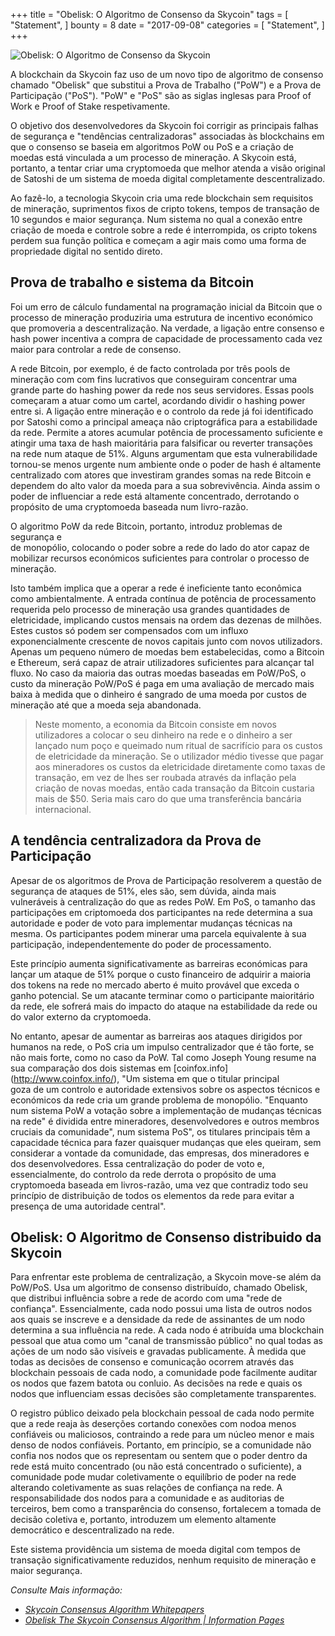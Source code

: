 +++
title = "Obelisk: O Algoritmo de Consenso da Skycoin"
tags = [
    "Statement",
]
bounty = 8
date = "2017-09-08"
categories = [
    "Statement",
]
+++

![Obelisk: O Algoritmo de Consenso da Skycoin](/img/obelisk-the-skycoin-consensus-algorithm.png)

A blockchain da Skycoin faz uso de um novo tipo de algoritmo de consenso chamado 
"Obelisk" que substitui a Prova de Trabalho ("PoW") e a Prova de Participação ("PoS"). 
"PoW" e "PoS" são as siglas inglesas para Proof of Work e Proof of Stake respetivamente.

O objetivo dos desenvolvedores da Skycoin foi corrigir as principais falhas de 
segurança e "tendências centralizadoras" associadas às blockchains em que o 
consenso se baseia em algoritmos PoW ou PoS e a criação de moedas está vinculada 
a um processo de mineração. A Skycoin está, portanto, a tentar criar uma cryptomoeda 
que melhor atenda a visão original de Satoshi de um sistema de moeda digital 
completamente descentralizado.

Ao fazê-lo, a tecnologia Skycoin cria uma rede blockchain sem requisitos de 
mineração, suprimentos fixos de cripto tokens, tempos de transação de 10 segundos 
e maior segurança. Num sistema no qual a conexão entre criação de moeda e 
controle sobre a rede é interrompida, os cripto tokens perdem sua função 
política e começam a agir mais como uma forma de propriedade digital no 
sentido direto.


## Prova de trabalho e sistema da Bitcoin

Foi um erro de cálculo fundamental na programação inicial da Bitcoin que
o processo de mineração produziria uma estrutura de incentivo económico que
promoveria a descentralização. Na verdade, a ligação entre consenso e hash 
power incentiva a compra de capacidade de processamento cada vez maior para
controlar a rede de consenso.

A rede Bitcoin, por exemplo, é de facto controlada por três pools de mineração com 
com fins lucrativos que conseguiram concentrar uma grande parte do hashing power 
da rede nos seus servidores. Essas pools começaram a atuar como um cartel,
acordando dividir o hashing power entre si. A ligação entre mineração e o 
controlo da rede já foi identificado por Satoshi como a principal ameaça 
não criptográfica para a estabilidade da rede. Permite a atores acumular potência 
de processamento suficiente e atingir uma taxa de hash maioritária para
falsificar ou reverter transações na rede num ataque de 51%. Alguns argumentam que
esta vulnerabilidade tornou-se menos urgente num ambiente onde o poder de hash
é altamente centralizado com atores que investiram grandes somas na rede Bitcoin e 
dependem do alto valor da moeda para a sua sobrevivência. Ainda assim o poder de 
influenciar a rede está altamente concentrado, derrotando o propósito de uma 
cryptomoeda baseada num livro-razão.

O algoritmo PoW da rede Bitcoin, portanto, introduz problemas de segurança e  
de monopólio, colocando o poder sobre a rede do lado do ator capaz de mobilizar 
recursos económicos suficientes para controlar o processo de mineração.

Isto também implica que a operar a rede é ineficiente tanto econômica como ambientalmente. 
A entrada contínua de potência de processamento requerida pelo processo de mineração 
usa grandes quantidades de eletricidade, implicando custos mensais na ordem das dezenas de milhões. 
Estes custos só podem ser compensados com um influxo exponencialmente crescente de novos 
capitais junto com novos utilizadors. Apenas um pequeno número de moedas bem estabelecidas, 
como a Bitcoin e Ethereum, será capaz de atrair utilizadores suficientes para alcançar tal fluxo. 
No caso da maioria das outras moedas baseadas em PoW/PoS, o custo da mineração PoW/PoS 
é paga em uma avaliação de mercado mais baixa à medida que o dinheiro é sangrado de uma moeda 
por custos de mineração até que a moeda seja abandonada.

>Neste momento, a economia da Bitcoin consiste em novos utilizadores a colocar o seu 
dinheiro na rede e o dinheiro a ser lançado num poço e queimado num ritual de sacrifício 
para os custos de eletricidade da mineração. Se o utilizador médio tivesse que pagar aos 
mineradores os custos da eletricidade diretamente como taxas de transação, em vez de 
lhes ser roubada através da inflação pela criação de novas moedas, então cada transação 
da Bitcoin custaria mais de $50. Seria mais caro do que uma transferência bancária internacional.

## A tendência centralizadora da Prova de Participação

Apesar de os algoritmos de Prova de Participação resolverem a questão de segurança
de ataques de 51%, eles são, sem dúvida, ainda mais vulneráveis à centralização do 
que as redes PoW. Em PoS, o tamanho das participações em criptomoeda dos participantes 
na rede determina a sua autoridade e poder de voto para implementar mudanças técnicas
na mesma. Os participantes podem minerar uma parcela equivalente à sua participação, 
independentemente do poder de processamento.

Este princípio aumenta significativamente as barreiras económicas para lançar 
um ataque de 51% porque o custo financeiro de adquirir a maioria dos tokens 
na rede no mercado aberto é muito provável que exceda o ganho potencial. 
Se um atacante terminar como o participante maioritário da rede, ele sofrerá 
mais do impacto do ataque na estabilidade da rede ou do valor externo da cryptomoeda.

No entanto, apesar de aumentar as barreiras aos ataques dirigidos por humanos na
rede, o PoS cria um impulso centralizador que é tão forte, se não mais forte, 
como no caso da PoW. Tal como Joseph Young resume na sua comparação dos dois sistemas
em [coinfox.info] (http://www.coinfox.info/), "Um sistema em que o titular principal  
goza de um controlo e autoridade extensivos sobre os aspectos técnicos e económicos 
da rede cria um grande problema de monopólio. "Enquanto num sistema PoW a votação sobre
a implementação de mudanças técnicas na rede" é dividida entre mineradores, desenvolvedores
e outros membros cruciais da comunidade", num sistema PoS", os titulares principais 
têm a capacidade técnica para fazer quaisquer mudanças que eles queiram, sem considerar 
a vontade da comunidade, das empresas, dos mineradores e dos desenvolvedores. Essa 
centralização do poder de voto e, essencialmente, do controlo da rede derrota o propósito 
de uma cryptomoeda baseada em livros-razão, uma vez que contradiz todo seu princípio de 
distribuição de todos os elementos da rede para evitar a presença de uma autoridade central".

## Obelisk: O Algoritmo de Consenso distribuido da Skycoin

Para enfrentar este problema de centralização, a Skycoin move-se além da PoW/PoS. 
Usa um algoritmo de consenso distribuído, chamado Obelisk, que distribui influência
sobre a rede de acordo com uma "rede de confiança". Essencialmente, cada nodo possui 
uma lista de outros nodos aos quais se inscreve e a densidade da rede de assinantes 
de um nodo determina a sua influência na rede. A cada nodo é atribuída uma blockchain 
pessoal que atua como um "canal de transmissão público" no qual todas as ações de um 
nodo são visíveis e gravadas publicamente. À medida que todas as decisões de consenso 
e comunicação ocorrem através das blockchain pessoais de cada nodo, a comunidade pode 
facilmente auditar os nodos que fazem batota ou conluio. As decisões na rede e quais 
os nodos que influenciam essas decisões são completamente transparentes.

O registro público deixado pela blockchain pessoal de cada nodo permite que a rede 
reaja às deserções cortando conexões com nodoa menos confiáveis ou maliciosos, 
contraindo a rede para um núcleo menor e mais denso de nodos confiáveis. Portanto, 
em princípio, se a comunidade não confia nos nodos que os representam ou sentem 
que o poder dentro da rede está muito concentrado (ou não está concentrado o suficiente), 
a comunidade pode mudar coletivamente o equilíbrio de poder na rede alterando 
coletivamente as suas relações de confiança na rede. A responsabilidade dos nodos 
para a comunidade e as auditorias de terceiros, bem como a transparência do consenso, 
fortalecem a tomada de decisão coletiva e, portanto, introduzem um elemento altamente 
democrático e descentralizado na rede.

Este sistema providência um sistema de moeda digital com tempos de transação significativamente 
reduzidos, nenhum requisito de mineração e maior segurança.

*Consulte Mais informação:*


* *[Skycoin Consensus Algorithm Whitepapers](https://www.skycoin.net/whitepapers)*
* *[Obelisk The Skycoin Consensus Algorithm | Information Pages](/overview/obelisk-skycoin-consensus-algorithm-information-pages/)*
